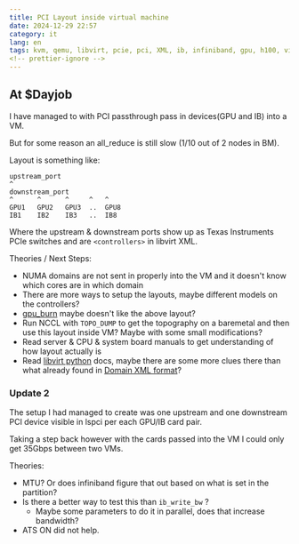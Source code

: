 ```yaml
---
title: PCI Layout inside virtual machine
date: 2024-12-29 22:57
category: it
lang: en
tags: kvm, qemu, libvirt, pcie, pci, XML, ib, infiniband, gpu, h100, virtualization
<!-- prettier-ignore -->
---
```


## At $Dayjob

I have managed to with PCI passthrough pass in devices(GPU and IB) into a VM.

But for some reason an all_reduce is still slow (1/10 out of 2 nodes in BM).

Layout is something like:

```text
upstream_port
^
downstream_port
^      ^      ^     ^   ^
GPU1   GPU2   GPU3  ..  GPU8
IB1    IB2    IB3   ..  IB8
```

Where the upstream & downstream ports show up as Texas Instruments PCIe switches
and are `<controllers>` in libvirt XML.

Theories / Next Steps:

- NUMA domains are not sent in properly into the VM and it doesn't know which
  cores are in which domain
- There are more ways to setup the layouts, maybe different models on the
  controllers?
- [gpu_burn](https://github.com/wilicc/gpu-burn) maybe doesn't like the above
  layout?
- Run NCCL with `TOPO_DUMP` to get the topography on a baremetal and then use
  this layout inside VM? Maybe with some small modifications?
- Read server & CPU & system board manuals to get understanding of how layout
  actually is
- Read [libvirt python](https://libvirt-python.readthedocs.io/) docs, maybe
  there are some more clues there than what already found in
  [Domain XML format](https://libvirt.org/formatdomain.html)?

### Update 2

The setup I had managed to create was one upstream and one downstream PCI device
visible in lspci per each GPU/IB card pair.

Taking a step back however with the cards passed into the VM I could only get
35Gbps between two VMs.

Theories:

- MTU? Or does infiniband figure that out based on what is set in the partition?
- Is there a better way to test this than `ib_write_bw` ?
  - Maybe some parameters to do it in parallel, does that increase bandwidth?
- ATS ON did not help.
